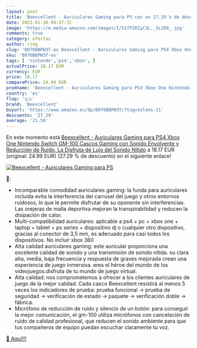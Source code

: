 ```yaml
---
layout: post
title: 'Beexcellent - Auriculares Gaming para PS con un 27.29 % de descuento'
date: 2021-01-30 09:37:31
image: 'https://m.media-amazon.com/images/I/51fP2RZyC3L._SL200_.jpg'
comments: true
category: ofertas
author: ring
slug: 'B076BBPW3T-es Beexcellent - Auriculares Gaming para PS4 Xbox One...'
sku: 'B076BBPW3T-es'
tags: [ 'nintendo','ps4','xbox', ]
actualPrice: 18.17 EUR
currency: EUR
price: 18.17
comparePrice: 24.99 EUR
prodname: 'Beexcellent - Auriculares Gaming para PS4 Xbox One Nintendo Switch  GM-100 Cascos Gaming con Sonido Envolvente y Reducción de Ruido. La Disfruta de Lujo del Sonido Nítido'
country: 'es'
flag: '🇪🇸'
brand: 'Beexcellent'
buyurl: 'https://www.amazon.es/dp/B076BBPW3T/?tag=tolees-21'
descuento: '27.29'
average: '21.58'
---
```


En este momento está [Beexcellent - Auriculares Gaming para PS4 Xbox One Nintendo Switch  GM-100 Cascos Gaming con Sonido Envolvente y Reducción de Ruido. La Disfruta de Lujo del Sonido Nítido](https://www.amazon.es/dp/B076BBPW3T/?tag=tolees-21) a 18.17 EUR (original: 24.99 EUR) (27.29 %  de descuento) en el siguiente enlace!

[![Beexcellent - Auriculares Gaming para PS](https://m.media-amazon.com/images/I/51fP2RZyC3L._SL200_.jpg)](https://www.amazon.es/dp/B076BBPW3T/?tag=tolees-21)

🔎:

- Incomparable comodidad auriculares gaming: la funda para auriculares incluida evita la interferencia del carrusel del juego y otros entornos ruidosos, lo que le permite disfrutar de su oponente sin interferencias. Las orejeras de malla deportiva mejoran la transpirabilidad y reducen la disipación de calor.
- Multi-compatibilidad auriculares: aplicable a ps4 + pc + xbox one + laptop + tablet + ps series + dispositivo dj o cualquier otro dispositivo, gracias al conector de 3,5 mm, es adecuado para casi todos los dispositivos. No incluir xbox 360
- Alta calidad auriculares gaming: este auricular proporciona una excelente calidad de sonido y una transmisión de sonido nítida. su clara alta, media, baja frecuencia y respuesta de graves mejorada crean una experiencia de juego inmersiva. eres el héroe del mundo de los videojuegos.disfruta de tu mundo de juego virtual.
- Alta calidad: nos comprometemos a ofrecer a los clientes auriculares de juego de la mejor calidad. Cada casco Beexcellent resistirá al menos 5 veces los indicadores de prueba: prueba funcional → prueba de seguridad → verificación de estado → paquete → verificación doble → fábrica.
- Micrófono de reducción de ruido y silencio de un botón: para conseguir la mejor comunicación, el gm-100 utiliza micrófonos con cancelación de ruido de calidad profesional, que reducen el sonido ambiente para que tus compañeros de equipo puedan escuchar claramente tu voz.

[🛒 Aquí!!!](https://www.amazon.es/dp/B076BBPW3T/?tag=tolees-21)
